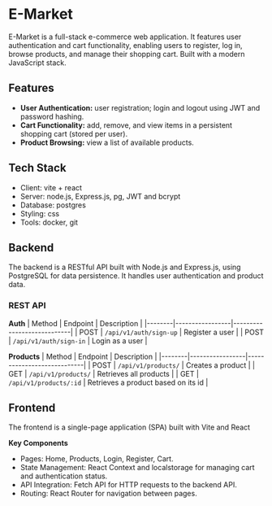 # E-Market
E-Market is a full-stack e-commerce web application. It features user authentication and cart functionality, enabling users to register, log in, browse products, and manage their shopping cart. Built with a modern JavaScript stack.

## Features
- **User Authentication:** user registration; login and logout using JWT and password hashing.
- **Cart Functionality:** add, remove, and view items in a persistent shopping cart (stored per user).
- **Product Browsing:** view a list of available products.

## Tech Stack
- Client: vite + react
- Server: node.js, Express.js, pg, JWT and bcrypt
- Database: postgres
- Styling: css
- Tools: docker, git

## Backend
The backend is a RESTful API built with Node.js and Express.js, using PostgreSQL for data persistence. It handles user authentication and product data.

### REST API
**Auth**
| Method | Endpoint        | Description                | 
|--------|-----------------|----------------------------|
| POST   | `/api/v1/auth/sign-up`  | Register a user  |
| POST   | `/api/v1/auth/sign-in`  | Login as a user  |

**Products**
| Method | Endpoint        | Description                | 
|--------|-----------------|----------------------------|
| POST   | `/api/v1/products/`  | Creates a product |
| GET   | `/api/v1/products/`  | Retrieves all products |
| GET   | `/api/v1/products/:id`  | Retrieves a product based on its id |

## Frontend
The frontend is a single-page application (SPA) built with Vite and React

**Key Components**
- Pages: Home, Products, Login, Register, Cart.
- State Management: React Context and localstorage for managing cart and authentication status.
- API Integration: Fetch API for HTTP requests to the backend API.
- Routing: React Router for navigation between pages.
